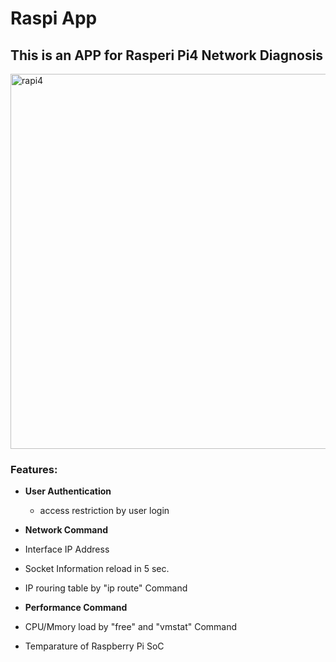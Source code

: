 # Raspi App

## This is an APP for Rasperi Pi4 Network Diagnosis


<img width="600" alt="rapi4" src="https://user-images.githubusercontent.com/78691634/190848279-dc46715e-ad4d-4e65-b8fd-b0934e5fde26.png">


### Features:
+ __User Authentication__
  + access restriction by user login

+ __Network Command__
 + Interface IP Address
 + Socket Information reload in 5 sec.
 + IP rouring table by "ip route" Command

+ __Performance Command__
 + CPU/Mmory load by "free" and "vmstat" Command
 + Temparature of Raspberry Pi SoC
